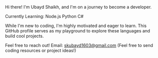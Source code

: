 Hi there!  I'm Ubayd Shaikh, and I'm on a journey to become a developer.

Currently Learning:
Node.js
Python
C#

While I'm new to coding, I'm highly motivated and eager to learn. This GitHub profile serves as my playground to explore these languages and build cool projects.

Feel free to reach out!
Email: skubayd1603@gmail.com (Feel free to send coding resources or project ideas!)

